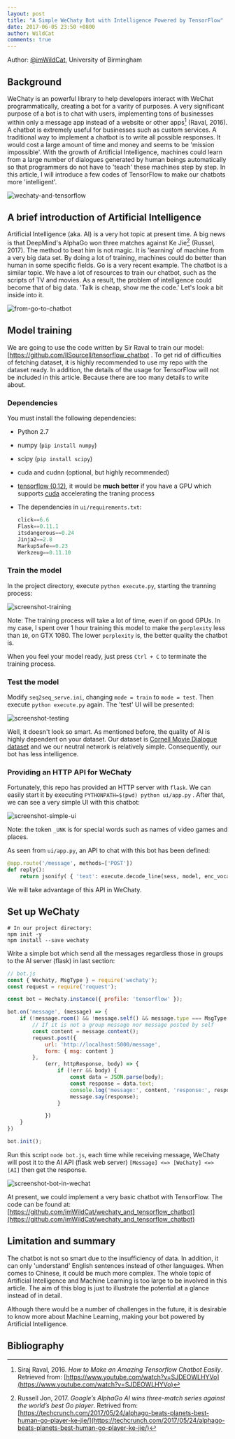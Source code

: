 ```yaml
---
layout: post
title: "A Simple WeChaty Bot with Intelligence Powered by TensorFlow"
date: 2017-06-05 23:50 +0800
author: WildCat
comments: true
---
```


Author: [@imWildCat](https://github.com/imWildCat), University of Birmingham

## Background

WeChaty is an powerful library to help developers interact with WeChat programmatically, creating a bot for a varity of purposes. A very significant purpose of a bot is to chat with users, implementing tons of businesses within only a message app instead of a website or other apps[^1] (Raval, 2016). A chatbot is extremely useful for businesses such as custom services. A traditional way to implement a chatbot is to write all possible responses. It would cost a large amount of time and money and seems to be 'mission impossible'. With the growth of Artificial Intelligence, machines could learn from a large number of dialogues generated by human beings automatically so that programmers do not have to 'teach' these machines step by step. In this article, I will introduce a few codes of TensorFlow to make our chatbots more 'intelligent'.

![wechaty-and-tensorflow][wechaty-and-tensorflow]

<!--more-->

## A brief introduction of Artificial Intelligence

Artificial Intelligence (aka. AI) is a very hot topic at present time. A big news is that DeepMind's AlphaGo won three matches against Ke Jie[^2] (Russel, 2017). The method to beat him is not magic. It is 'learning' of machine from a very big data set. By doing a lot of training, machines could do better than human in some specific fields. Go is a very recent example. The chatbot is a similar topic. We have a lot of resources to train our chatbot, such as the scripts of TV and movies. As a result, the problem of intelligence could become that of big data. 'Talk is cheap, show me the code.' Let's look a bit inside into it.

![from-go-to-chatbot][from-go-to-chatbot]

## Model training 

We are going to use the code written by Sir Raval to train our model: [https://github.com/llSourcell/tensorflow_chatbot . To get rid of difficulties of fetching dataset, it is highly recommended to use my repo with the dataset ready. In addition, the details of the usage for TensorFlow will not be included in this article. Because there are too many details to write about.

### Dependencies

You must install the following dependencies:

- Python 2.7

- numpy (`pip install numpy`)

- scipy (`pip install scipy`)

- cuda and cudnn (optional, but highly recommended)

- [tensorflow (0.12)](https://www.tensorflow.org/versions/r0.12/get_started/os_setup.html), it would be **much better** if you have a GPU which supports [cuda](http://www.geforce.com/hardware/technology/cuda) accelerating the traning process

- The dependencies in `ui/requirements.txt`:

  ```python
  click==6.6
  Flask==0.11.1
  itsdangerous==0.24
  Jinja2==2.8
  MarkupSafe==0.23
  Werkzeug==0.11.10
  ```

### Train the model

In the project directory, execute `python execute.py`, starting the tranning process:

![screenshot-training][screenshot-training]

Note: The training process will take a lot of time, even if on good GPUs. In my case, I spent over 1 hour training this model to make the `perplexity` less than `10`, on GTX 1080. The lower `perplexity` is, the better quality the chatbot is.

When you feel your model ready, just press `Ctrl + C` to terminate the training process.

### Test the model

Modify `seq2seq_serve.ini`, changing `mode = train` to `mode = test`. Then execute `python execute.py` again. The 'test' UI will be presented:

![screenshot-testing][screenshot-testing]

Well, it doesn't look so smart. As mentioned before, the quality of AI is highly dependent on your dataset. Our dataset is [Cornell Movie Dialogue dataset](https://www.cs.cornell.edu/%7Ecristian/Cornell_Movie-Dialogs_Corpus.html) and we our neutral network is relatively simple. Consequently, our bot has less intelligence.

### Providing an HTTP API for WeChaty

Fortunately, this repo has provided an HTTP server with `flask`. We can easily start it by executing `PYTHONPATH=$(pwd) python ui/app.py` . After that, we can see a very simple UI with this chatbot:

![screenshot-simple-ui][screenshot-simple-ui]

Note: the token `_UNK` is for special words such as names of video games and places.

As seen from `ui/app.py`, an API to chat with this bot has been defined:

```python
@app.route('/message', methods=['POST'])
def reply():
    return jsonify( { 'text': execute.decode_line(sess, model, enc_vocab, rev_dec_vocab, request.form['msg'] ) } )
```

We will take advantage of this API in WeChaty.

## Set up WeChaty

```shell
# In our project directory:
npm init -y
npm install --save wechaty
```

Write a simple bot which send all the messages regardless those in groups to the AI server (flask) in last section:

```js
// bot.js
const { Wechaty, MsgType } = require('wechaty');
const request = require('request');

const bot = Wechaty.instance({ profile: 'tensorflow' });

bot.on('message', (message) => {
    if (!message.room() && !message.self() && message.type === MsgType.text) {
        // If it is not a group message nor message posted by self
        const content = message.content();
        request.post({
            url: 'http://localhost:5000/message',
            form: { msg: content }
        },
            (err, httpResponse, body) => {
                if (!err && body) {
                    const data = JSON.parse(body);
                    const response = data.text;
                    console.log('message:', content, 'response:', response);
                    message.say(response);
                }

            })
    }
})

bot.init();
```

 Run this script `node bot.js`, each time while receiving message, WeChaty will post it to the AI API (flask web server) `[Message] <=> [WeChaty] <=> [AI]` then get the response.

![screenshot-bot-in-wechat][screenshot-bot-in-wechat]

At present, we could implement a very basic chatbot with TensorFlow. The code can be found at: [https://github.com/imWildCat/wechaty_and_tensorflow_chatbot](https://github.com/imWildCat/wechaty_and_tensorflow_chatbot)

## Limitation and summary

The chatbot is not so smart due to the insufficiency of data. In addition, it can only 'understand' English sentences instead of other languages. When comes to Chinese, it could be much more complex. The whole topic of Artificial Intelligence and Machine Learning is too large to be involved in this article. The aim of this blog is just to illustrate the potential at a glance instead of in detail.

Although there would be a number of challenges in the future, it is desirable to know more about Machine Learning, making your bot powered by Artificial Intelligence.

## Bibliography

[^1]: Siraj Raval, 2016. *How to Make an Amazing Tensorflow Chatbot Easily*. Retrieved from: [https://www.youtube.com/watch?v=SJDEOWLHYVo](https://www.youtube.com/watch?v=SJDEOWLHYVo)
[^2]: Russell Jon, 2017. *Google’s AlphaGo AI wins three-match series against the world’s best Go player*. Retrived from: [https://techcrunch.com/2017/05/24/alphago-beats-planets-best-human-go-player-ke-jie/](https://techcrunch.com/2017/05/24/alphago-beats-planets-best-human-go-player-ke-jie/)



[wechaty-and-tensorflow]: /download/2017/wildcat-tf-wechaty-and-tensorflow-featured-image.png
[from-go-to-chatbot]: /download/2017/wildcat-tf-from-go-to-chatbot.png
[screenshot-training]: /download/2017/wildcat-tf-screenshot-training.png
[screenshot-testing]: /download/2017/wildcat-tf-screenshot-testing.png
[screenshot-simple-ui]: /download/2017/wildcat-tf-screenshot-simple-ui.jpg
[screenshot-bot-in-wechat]: /download/2017/wildcat-tf-screenshot-bot-in-wechat.jpg
